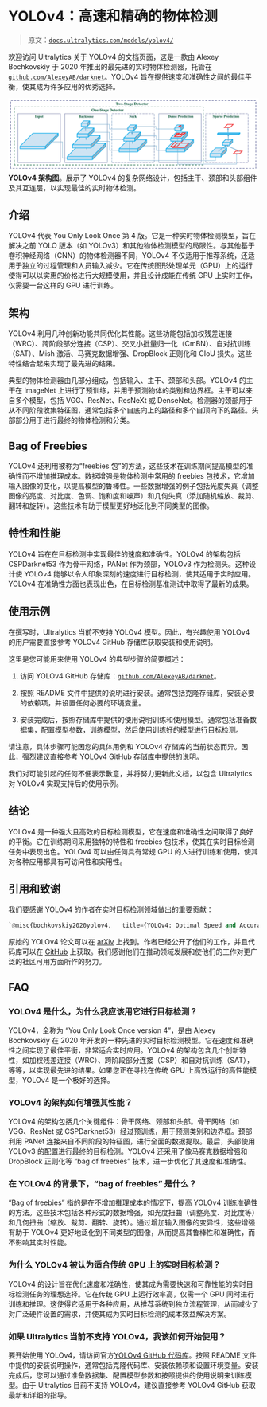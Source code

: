 # YOLOv4：高速和精确的物体检测

> 原文：[`docs.ultralytics.com/models/yolov4/`](https://docs.ultralytics.com/models/yolov4/)

欢迎访问 Ultralytics 关于 YOLOv4 的文档页面，这是一款由 Alexey Bochkovskiy 于 2020 年推出的最先进的实时物体检测器，托管在[`github.com/AlexeyAB/darknet`](https://github.com/AlexeyAB/darknet)。YOLOv4 旨在提供速度和准确性之间的最佳平衡，使其成为许多应用的优秀选择。

![YOLOv4 架构图](img/061ca1dd8072de2fda4f60564bb8a6f7.png) **YOLOv4 架构图**。展示了 YOLOv4 的复杂网络设计，包括主干、颈部和头部组件及其互连层，以实现最佳的实时物体检测。

## 介绍

YOLOv4 代表 You Only Look Once 第 4 版。它是一种实时物体检测模型，旨在解决之前 YOLO 版本（如 YOLOv3）和其他物体检测模型的局限性。与其他基于卷积神经网络（CNN）的物体检测器不同，YOLOv4 不仅适用于推荐系统，还适用于独立的过程管理和人员输入减少。它在传统图形处理单元（GPU）上的运行使得可以以实惠的价格进行大规模使用，并且设计成能在传统 GPU 上实时工作，仅需要一台这样的 GPU 进行训练。

## 架构

YOLOv4 利用几种创新功能共同优化其性能。这些功能包括加权残差连接（WRC）、跨阶段部分连接（CSP）、交叉小批量归一化（CmBN）、自对抗训练（SAT）、Mish 激活、马赛克数据增强、DropBlock 正则化和 CIoU 损失。这些特性结合起来实现了最先进的结果。

典型的物体检测器由几部分组成，包括输入、主干、颈部和头部。YOLOv4 的主干在 ImageNet 上进行了预训练，并用于预测物体的类别和边界框。主干可以来自多个模型，包括 VGG、ResNet、ResNeXt 或 DenseNet。检测器的颈部用于从不同阶段收集特征图，通常包括多个自底向上的路径和多个自顶向下的路径。头部部分用于进行最终的物体检测和分类。

## Bag of Freebies

YOLOv4 还利用被称为“freebies 包”的方法，这些技术在训练期间提高模型的准确性而不增加推理成本。数据增强是物体检测中常用的 freebies 包技术，它增加输入图像的变化，以提高模型的鲁棒性。一些数据增强的例子包括光度失真（调整图像的亮度、对比度、色调、饱和度和噪声）和几何失真（添加随机缩放、裁剪、翻转和旋转）。这些技术有助于模型更好地泛化到不同类型的图像。

## 特性和性能

YOLOv4 旨在在目标检测中实现最佳的速度和准确性。YOLOv4 的架构包括 CSPDarknet53 作为骨干网络，PANet 作为颈部，YOLOv3 作为检测头。这种设计使 YOLOv4 能够以令人印象深刻的速度进行目标检测，使其适用于实时应用。YOLOv4 在准确性方面也表现出色，在目标检测基准测试中取得了最新的成果。

## 使用示例

在撰写时，Ultralytics 当前不支持 YOLOv4 模型。因此，有兴趣使用 YOLOv4 的用户需要直接参考 YOLOv4 GitHub 存储库获取安装和使用说明。

这里是您可能用来使用 YOLOv4 的典型步骤的简要概述：

1.  访问 YOLOv4 GitHub 存储库：[`github.com/AlexeyAB/darknet`](https://github.com/AlexeyAB/darknet)。

1.  按照 README 文件中提供的说明进行安装。通常包括克隆存储库，安装必要的依赖项，并设置任何必要的环境变量。

1.  安装完成后，按照存储库中提供的使用说明训练和使用模型。通常包括准备数据集，配置模型参数，训练模型，然后使用训练好的模型进行目标检测。

请注意，具体步骤可能因您的具体用例和 YOLOv4 存储库的当前状态而异。因此，强烈建议直接参考 YOLOv4 GitHub 存储库中提供的说明。

我们对可能引起的任何不便表示歉意，并将努力更新此文档，以包含 Ultralytics 对 YOLOv4 实现支持后的使用示例。

## 结论

YOLOv4 是一种强大且高效的目标检测模型，它在速度和准确性之间取得了良好的平衡。它在训练期间采用独特的特性和 freebies 包技术，使其在实时目标检测任务中表现出色。YOLOv4 可以由任何具有常规 GPU 的人进行训练和使用，使其对各种应用都具有可访问性和实用性。

## 引用和致谢

我们要感谢 YOLOv4 的作者在实时目标检测领域做出的重要贡献：

```py
`@misc{bochkovskiy2020yolov4,   title={YOLOv4: Optimal Speed and Accuracy of Object Detection},   author={Alexey Bochkovskiy and Chien-Yao Wang and Hong-Yuan Mark Liao},   year={2020},   eprint={2004.10934},   archivePrefix={arXiv},   primaryClass={cs.CV} }` 
```

原始的 YOLOv4 论文可以在 [arXiv](https://arxiv.org/abs/2004.10934) 上找到。作者已经公开了他们的工作，并且代码库可以在 [GitHub](https://github.com/AlexeyAB/darknet) 上获取。我们感谢他们在推动领域发展和使他们的工作对更广泛的社区可用方面所作的努力。

## FAQ

### YOLOv4 是什么，为什么我应该用它进行目标检测？

YOLOv4，全称为 “You Only Look Once version 4”，是由 Alexey Bochkovskiy 在 2020 年开发的一种先进的实时目标检测模型。它在速度和准确性之间实现了最佳平衡，非常适合实时应用。YOLOv4 的架构包含几个创新特性，如加权残差连接（WRC）、跨阶段部分连接（CSP）和自对抗训练（SAT），等等，以实现最先进的结果。如果您正在寻找在传统 GPU 上高效运行的高性能模型，YOLOv4 是一个极好的选择。

### YOLOv4 的架构如何增强其性能？

YOLOv4 的架构包括几个关键组件：骨干网络、颈部和头部。骨干网络（如 VGG、ResNet 或 CSPDarknet53）经过预训练，用于预测类别和边界框。颈部利用 PANet 连接来自不同阶段的特征图，进行全面的数据提取。最后，头部使用 YOLOv3 的配置进行最终的目标检测。YOLOv4 还采用了像马赛克数据增强和 DropBlock 正则化等 “bag of freebies” 技术，进一步优化了其速度和准确性。

### 在 YOLOv4 的背景下，“bag of freebies” 是什么？

“Bag of freebies” 指的是在不增加推理成本的情况下，提高 YOLOv4 训练准确性的方法。这些技术包括各种形式的数据增强，如光度扭曲（调整亮度、对比度等）和几何扭曲（缩放、裁剪、翻转、旋转）。通过增加输入图像的变异性，这些增强有助于 YOLOv4 更好地泛化到不同类型的图像，从而提高其鲁棒性和准确性，而不影响其实时性能。

### 为什么 YOLOv4 被认为适合传统 GPU 上的实时目标检测？

YOLOv4 的设计旨在优化速度和准确性，使其成为需要快速和可靠性能的实时目标检测任务的理想选择。它在传统 GPU 上运行效率高，仅需一个 GPU 同时进行训练和推理。这使得它适用于各种应用，从推荐系统到独立流程管理，从而减少了对广泛硬件设置的需求，并使其成为实时目标检测的成本效益解决方案。

### 如果 Ultralytics 当前不支持 YOLOv4，我该如何开始使用？

要开始使用 YOLOv4，请访问官方[YOLOv4 GitHub 代码库](https://github.com/AlexeyAB/darknet)。按照 README 文件中提供的安装说明操作，通常包括克隆代码库、安装依赖项和设置环境变量。安装完成后，您可以通过准备数据集、配置模型参数和按照提供的使用说明来训练模型。由于 Ultralytics 目前不支持 YOLOv4，建议直接参考 YOLOv4 GitHub 获取最新和详细的指导。
